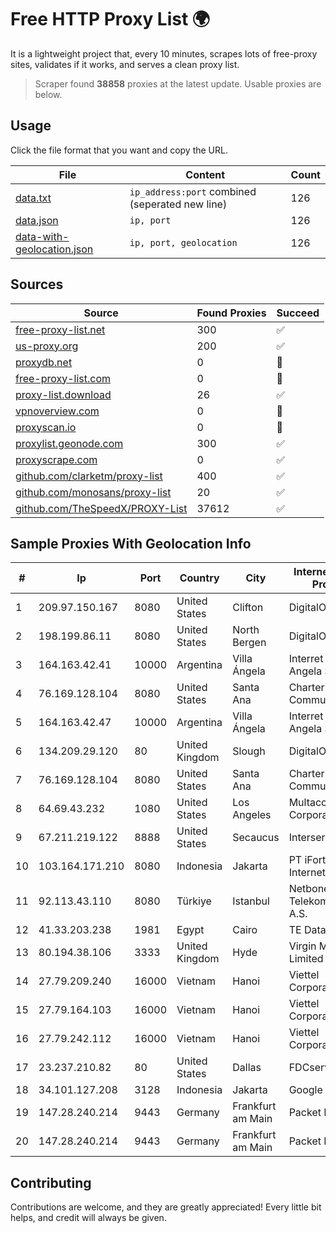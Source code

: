 
# Free HTTP Proxy List 🌍

It is a lightweight project that, every 10 minutes, scrapes lots of free-proxy sites, validates if it works, and serves a clean proxy list.


> Scraper found **38858** proxies at the latest update. Usable proxies are below.

## Usage

Click the file format that you want and copy the URL.


|File|Content|Count|
|----|-------|-----|
|[data.txt](https://raw.githubusercontent.com/themiralay/Proxy-List-World/master/data.txt)|`ip_address:port` combined (seperated new line)|126|
|[data.json](https://raw.githubusercontent.com/themiralay/Proxy-List-World/master/data.json)|`ip, port`|126|
|[data-with-geolocation.json](https://raw.githubusercontent.com/themiralay/Proxy-List-World/master/data-with-geolocation.json)|`ip, port, geolocation`|126|

## Sources

|Source|Found Proxies|Succeed|
|------|-------------|-------|
|[free-proxy-list.net](https://free-proxy-list.net)|300|✅|
|[us-proxy.org](https://www.us-proxy.org)|200|✅|
|[proxydb.net](http://proxydb.net)|0|🚫|
|[free-proxy-list.com](https://free-proxy-list.com/?page=&port=&type%5B%5D=http&type%5B%5D=https&up_time=0&search=Search)|0|🚫|
|[proxy-list.download](https://www.proxy-list.download/HTTP)|26|✅|
|[vpnoverview.com](https://vpnoverview.com/privacy/anonymous-browsing/free-proxy-servers)|0|🚫|
|[proxyscan.io](https://www.proxyscan.io)|0|🚫|
|[proxylist.geonode.com](https://proxylist.geonode.com/api/proxy-list?limit=300&page=1&sort_by=lastChecked&sort_type=desc&protocols=http,https)|300|✅|
|[proxyscrape.com](https://api.proxyscrape.com/v2/?request=displayproxies&protocol=http&timeout=10000&country=all&ssl=all&anonymity=all)|0|✅|
|[github.com/clarketm/proxy-list](https://raw.githubusercontent.com/clarketm/proxy-list/master/proxy-list-raw.txt)|400|✅|
|[github.com/monosans/proxy-list](https://raw.githubusercontent.com/monosans/proxy-list/main/proxies/http.txt)|20|✅|
|[github.com/TheSpeedX/PROXY-List](https://raw.githubusercontent.com/TheSpeedX/PROXY-List/master/http.txt)|37612|✅|


## Sample Proxies With Geolocation Info

|#|Ip|Port|Country|City|Internet Service Provider|
|-|--|----|-------|----|-------------------------|
|1|209.97.150.167|8080|United States|Clifton|DigitalOcean, LLC|
|2|198.199.86.11|8080|United States|North Bergen|DigitalOcean, LLC|
|3|164.163.42.41|10000|Argentina|Villa Ángela|Interret Villa Angela SRL|
|4|76.169.128.104|8080|United States|Santa Ana|Charter Communications|
|5|164.163.42.47|10000|Argentina|Villa Ángela|Interret Villa Angela SRL|
|6|134.209.29.120|80|United Kingdom|Slough|DigitalOcean, LLC|
|7|76.169.128.104|8080|United States|Santa Ana|Charter Communications|
|8|64.69.43.232|1080|United States|Los Angeles|Multacom Corporation|
|9|67.211.219.122|8888|United States|Secaucus|Interserver, Inc|
|10|103.164.171.210|8080|Indonesia|Jakarta|PT iForte Global Internet|
|11|92.113.43.110|8080|Türkiye|Istanbul|Netbone Telekomunikasyon A.S.|
|12|41.33.203.238|1981|Egypt|Cairo|TE Data|
|13|80.194.38.106|3333|United Kingdom|Hyde|Virgin Media Limited|
|14|27.79.209.240|16000|Vietnam|Hanoi|Viettel Corporation|
|15|27.79.164.103|16000|Vietnam|Hanoi|Viettel Corporation|
|16|27.79.242.112|16000|Vietnam|Hanoi|Viettel Corporation|
|17|23.237.210.82|80|United States|Dallas|FDCservers.net|
|18|34.101.127.208|3128|Indonesia|Jakarta|Google LLC|
|19|147.28.240.214|9443|Germany|Frankfurt am Main|Packet Host, Inc.|
|20|147.28.240.214|9443|Germany|Frankfurt am Main|Packet Host, Inc.|



## Contributing

Contributions are welcome, and they are greatly appreciated! Every
little bit helps, and credit will always be given.


